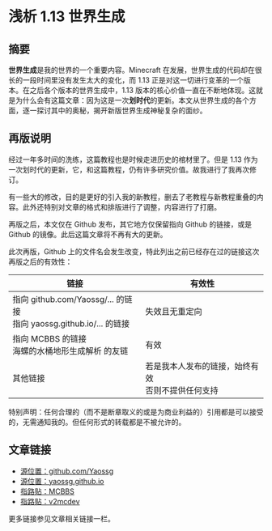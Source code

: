 # 浅析 1.13 世界生成

## 摘要

**世界生成**是我的世界的一个重要内容。Minecraft 在发展，世界生成的代码却在很长的一段时间里没有发生太大的变化，而 1.13 正是对这一切进行变革的一个版本。在之后各个版本的世界生成中，1.13 版本的核心价值一直在不断地体现。这就是为什么会有这篇文章：因为这是一次**划时代**的更新。本文从世界生成的各个方面，逐一探讨其中的奥秘，揭开新版世界生成神秘复杂的面纱。

## 再版说明

经过一年多时间的洗练，这篇教程也是时候走进历史的棺材里了。但是 1.13 作为一次划时代的更新，它，和这篇教程，仍有许多研究价值。故我进行了我再次修订。

有一些大的修改，目的是更好的引入我的新教程，删去了老教程与新教程重叠的内容。此外还特别对文章的格式和排版进行了调整，内容进行了打磨。

再版之后，本文仅在 Github 发布，其它地方仅保留指向 Github 的链接，或是 Github 的镜像。此后这篇文章将不再有大的更新。

此次再版，Github 上的文件名会发生改变，特此列出之前已经存在过的链接这次再版之后的有效性：

| 链接                                                         | 有效性                                                |
| ------------------------------------------------------------ | ----------------------------------------------------- |
| 指向 github.com/Yaossg/... 的链接<br/>指向 yaossg.github.io/... 的链接 | 失效且无重定向                                        |
| 指向 MCBBS 的链接<br/>海螺的水桶地形生成解析 的友链          | 有效                                                  |
| 其他链接                                                     | 若是我本人发布的链接，始终有效<br/>否则不提供任何支持 |

特别声明：任何合理的（而不是断章取义的或是为商业利益的）引用都是可以接受的，无需通知我的。但任何形式的转载都是不被允许的。

## 文章链接

- [源位置：github.com/Yaossg](https://github.com/Yaossg/Sausage-s-Files/blob/master/worldgen/1.13-worldgen/1.13-worldgen.md)
- [源位置：yaossg.github.io](https://yaossg.github.io/Sausage-s-Files/worldgen/1.13-worldgen/1.13-worldgen)
- [指路贴：MCBBS](https://www.mcbbs.net/thread-846195-2-1.html)
- [指路贴：v2mcdev](https://v2mcdev.com/t/topic/649)

更多链接参见文章相关链接一栏。